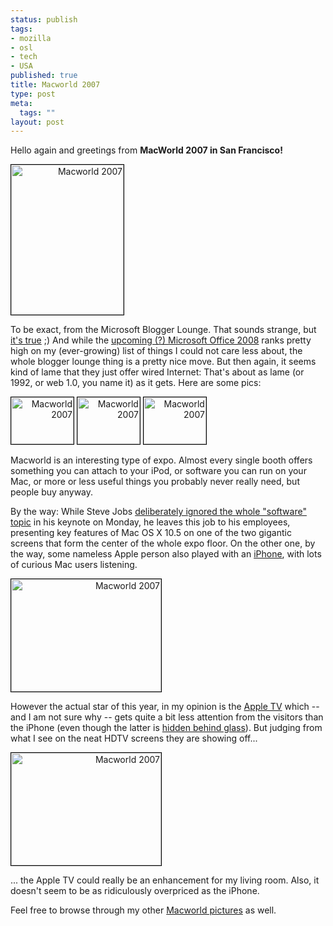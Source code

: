 ```yaml
--- 
status: publish
tags: 
- mozilla
- osl
- tech
- USA
published: true
title: Macworld 2007
type: post
meta: 
  tags: ""
layout: post
---
```

Hello again and greetings from <strong>MacWorld 2007 in San Francisco!</strong>

<div style="width:180px;text-align:right;"><a href="http://beta.zooomr.com/photos/wenzel/631139/" title="Zooomr Photo Sharing :: Photo Sharing"><img src="http://static.zooomr.com/images/631139_a95b043731_m.jpg" width="180" height="240" alt="Macworld 2007" border="0" style="border:1px solid #000;" /></a></div>

To be exact, from the Microsoft Blogger Lounge. That sounds strange, but <a href="http://www.tuaw.com/2007/01/05/microsoft-mac-bu-sponsors-blogger-lounge-at-macworld/">it's true</a> ;) And while the <a href="http://www.microsoft.com/presspass/press/2007/jan07/01-09MacworldPR.mspx">upcoming (?) Microsoft Office 2008</a> ranks pretty high on my (ever-growing) list of things I could not care less about, the whole blogger lounge thing is a pretty nice move. But then again, it seems kind of lame that they just offer wired Internet: That's about as lame (or 1992, or web 1.0, you name it) as it gets. Here are some pics:

<div style="width:100px;text-align:right;display:inline;"><a href="http://beta.zooomr.com/photos/wenzel/631182/" title="Zooomr Photo Sharing :: Photo Sharing"><img src="http://static.zooomr.com/images/631182_9254df48b8_t.jpg" width="100" height="75" alt="Macworld 2007" border="0" style="border:1px solid #000;" /></a></div> 
<div style="width:100px;text-align:right;display:inline;"><a href="http://beta.zooomr.com/photos/wenzel/631266/" title="Zooomr Photo Sharing :: Photo Sharing"><img src="http://static.zooomr.com/images/631266_4f6d6ab634_t.jpg" width="100" height="75" alt="Macworld 2007" border="0" style="border:1px solid #000;" /></a></div> 
<div style="width:100px;text-align:right;display:inline;"><a href="http://beta.zooomr.com/photos/wenzel/631267/" title="Zooomr Photo Sharing :: Photo Sharing"><img src="http://static.zooomr.com/images/631267_33f6837969_t.jpg" width="100" height="75" alt="Macworld 2007" border="0" style="border:1px solid #000;" /></a></div> 

Macworld is an interesting type of expo. Almost every single booth offers something you can attach to your iPod, or software you can run on your Mac, or more or less useful things you probably never really need, but people buy anyway.
<!--more-->
By the way: While Steve Jobs <a href="http://www.tuaw.com/2007/01/09/software-not-addressed-in-macworld-keynote/">deliberately ignored the whole "software" topic</a> in his keynote on Monday, he leaves this job to his employees, presenting key features of Mac OS X 10.5 on one of the two gigantic screens that form the center of the whole expo floor. On the other one, by the way, some nameless Apple person also played with an <a href="http://www.apple.com/iphone/">iPhone</a>, with lots of curious Mac users listening.

<div style="width:240px;text-align:right;"><a href="http://beta.zooomr.com/photos/wenzel/631180/" title="Zooomr Photo Sharing :: Photo Sharing"><img src="http://static.zooomr.com/images/631180_52c875d52d_m.jpg" width="240" height="180" alt="Macworld 2007" border="0" style="border:1px solid #000;" /></a></div>

However the actual star of this year, in my opinion is the <a href="http://www.apple.com/appletv/">Apple TV</a> which -- and I am not sure why -- gets quite a bit less attention from the visitors than the iPhone (even though the latter is <a href="http://beta.zooomr.com/photos/wenzel/631176">hidden behind glass</a>). But judging from what I see on the neat HDTV screens they are showing off...

<div style="width:240px;text-align:right;"><a href="http://beta.zooomr.com/photos/wenzel/631178/" title="Zooomr Photo Sharing :: Photo Sharing"><img src="http://static.zooomr.com/images/631178_fda4a48edc_m.jpg" width="240" height="180" alt="Macworld 2007" border="0" style="border:1px solid #000;" /></a></div>

... the Apple TV could really be an enhancement for my living room. Also, it doesn't seem to be as ridiculously overpriced as the iPhone.

Feel free to browse through my other <a href="http://beta.zooomr.com/smartsets/wenzel/8521">Macworld pictures</a> as well.
